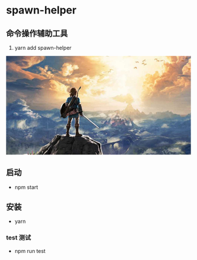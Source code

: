 #  spawn-helper
## 命令操作辅助工具
1. yarn add spawn-helper

![my love](./logo.png) 
## 启动 
- npm start  

## 安装 
- yarn 

### test 测试    
- npm run test     